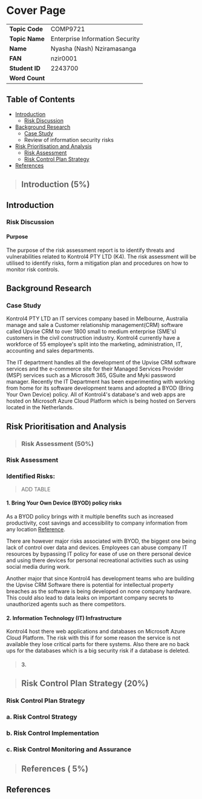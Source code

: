 # Cover Page

|                |                                 |
| -------------- | ------------------------------- |
| **Topic Code** | COMP9721                        |
| **Topic Name** | Enterprise Information Security |
| **Name**       | Nyasha (Nash) Nziramasanga      |
| **FAN**        | nzir0001                        |
| **Student ID** | 2243700                         |
| **Word Count** |                                 |

## Table of Contents

- [Introduction](##Introduction)
  - [Risk Discussion](###Risk%20Discussion)
- [Background Research](##Background%20Research)
  - [Case Study](###Case%20Study)
  - Review of information security risks
- [Risk Prioritisation and Analysis](##Risk%20Prioritisation%20and%20Analysis)
  - [Risk Assessment](###Risk%20Assessment)
  - [Risk Control Plan Strategy](###Risk%20Control%20Plan%20Strategy)
- [References](##%20References)

> ## Introduction (5%)

## Introduction

### Risk Discussion

#### Purpose

The purpose of the risk assessment report is to identify threats and vulnerabilities related to Kontrol4 PTY LTD (K4). The risk assessment will be utilised to identify risks, form a mitigation plan and procedures on how to monitor risk controls.

## Background Research

### Case Study

Kontrol4 PTY LTD an IT services company based in Melbourne, Australia manage and sale a Customer relationship management(CRM) software called Upvise CRM to over 1800 small to medium enterprise (SME's) customers in the civil construction industry. Kontrol4 currently have a workforce of 55 employee's split into the marketing, administration, IT, accounting and sales departments.

The IT department handles all the development of the Upvise CRM software services and the e-commerce site for their Managed Services Provider (MSP) services such as a Microsoft 365, GSuite and Myki password manager. Recently the IT Department has been experimenting with working from home for its software development teams and adopted a BYOD (Bring Your Own Device) policy. All of Kontrol4's database's and web apps are hosted on Microsoft Azure Cloud Platform which is being hosted on Servers located in the Netherlands.

## Risk Prioritisation and Analysis

> ### Risk Assessment (50%)

### Risk Assessment

### Identified Risks:

> ADD TABLE

#### 1. Bring Your Own Device (BYOD) policy risks

As a BYOD policy brings with it multiple benefits such as increased productivity, cost savings and accessibility to company information from any location [Reference](https://minerva-access.unimelb.edu.au/bitstream/handle/11343/33345/300314_2013_Tan_Risk.pdf?sequence=1&isAllowed=y).

There are however major risks associated with BYOD, the biggest one being lack of control over data and devices. Employees can abuse company IT resources by bypassing IT policy for ease of use on there personal device and using there devices for personal recreational activities such as using social media during work.

Another major that since Kontrol4 has development teams who are building the Upvise CRM Software there is potential for intellectual property breaches as the software is being developed on none company hardware. This could also lead to data leaks on important company secrets to unauthorized agents such as there competitors.

#### 2. Information Technology (IT) Infrastructure

Kontrol4 host there web applications and databases on Microsoft Azure Cloud Platform. The risk with this if for some reason the service is not available they lose critical parts for there systems. Also there are no back ups for the databases which is a big security risk if a database is deleted.

> #### 3.

> ## Risk Control Plan Strategy (20%)

### Risk Control Plan Strategy

### a. Risk Control Strategy

### b. Risk Control Implementation

### c. Risk Control Monitoring and Assurance

> ## References ( 5%)

## References
